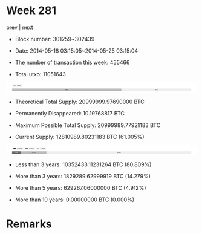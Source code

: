 # Week 281

[prev](week0280.md) | [next](week0282.md)

- Block number: 301259~302439

- Date: 2014-05-18 03:15:05~2014-05-25 03:15:04

- The number of transaction this week: 455466

- Total utxo: 11051643

![](../images/mined_week0281.png)

- Theoretical Total Supply: 20999999.97690000 BTC

- Permanently Disappeared: 10.19768817 BTC

- Maximum Possible Total Supply: 20999989.77921183 BTC

- Current Supply: 12810989.80231183 BTC (61.005%)

![](../images/year_week0281.png)


- Less than 3 years: 10352433.11231264 BTC (80.809%)

- More than 3 years: 1829289.62999919 BTC (14.279%)

- More than 5 years: 629267.06000000 BTC (4.912%)

- More than 10 years: 0.00000000 BTC (0.000%)

# Remarks

